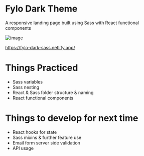 # Fylo Dark Theme

A responsive landing page built using Sass with React functional components 

![image](https://user-images.githubusercontent.com/83171355/138564244-c2ebeda8-8a86-4ce4-9600-3ce8bda77465.png)


https://fylo-dark-sass.netlify.app/


# Things Practiced
- Sass variables
- Sass nesting
- React & Sass folder structure & naming
- React functional components

# Things to develop for next time
- React hooks for state
- Sass mixins & further feature use
- Email form server side validation
- API usage
